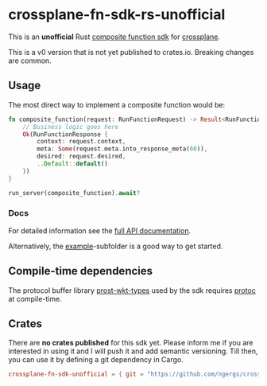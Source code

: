 # crossplane-fn-sdk-rs-unofficial

This is an **unofficial** Rust [composite function sdk](https://docs.crossplane.io/latest/guides/write-a-composition-function-in-go/) 
for  [crossplane](https://www.crossplane.io/).

This is a v0 version that is not yet published to crates.io. Breaking changes are common.

## Usage

The most direct way to implement a composite function would be:
```rust
fn composite_function(request: RunFunctionRequest) -> Result<RunFunctionResponse,Status> {
    // Business logic goes here
    Ok(RunFunctionResponse {
        context: request.context,
        meta: Some(request.meta.into_response_meta(60)),
        desired: request.desired,
        ..Default::default()
    })
}

run_server(composite_function).await?
```

### Docs
For detailed information see the  [full API documentation](https://ngergs.github.io/crossplane-fn-sdk-unofficial/).

Alternatively, the [example](example)-subfolder is a good way to get started.

## Compile-time dependencies

The protocol buffer library [prost-wkt-types](https://docs.rs/prost-wkt-types/latest/prost_wkt_types) used by the sdk requires [protoc](https://protobuf.dev/installation/) at compile-time.

## Crates

There are **no crates published** for this sdk yet.
Please inform me if you are interested in using it and I will push it and add semantic versioning.
Till then, you can use it by defining a git dependency in Cargo.

```toml
crossplane-fn-sdk-unofficial = { git = "https://github.com/ngergs/crossplane-fn-sdk-unofficial.git" }
```

